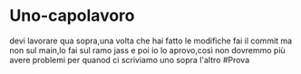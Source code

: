 # Uno-capolavoro

devi lavorare qua sopra,una volta che hai fatto le modifiche fai il commit ma non sul main,lo fai sul ramo jass e poi io lo aprovo,così non dovremmo più avere problemi per quanod ci  scriviamo uno sopra l'altro
#Prova
